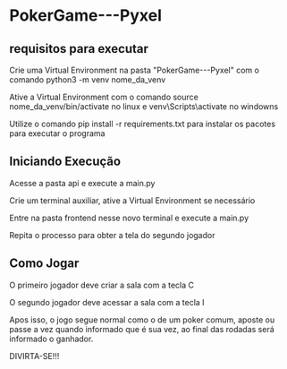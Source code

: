# PokerGame---Pyxel

## requisitos para executar
Crie uma Virtual Environment na pasta "PokerGame---Pyxel" com o comando   python3 -m venv nome_da_venv

Ative a Virtual Environment com o comando   source nome_da_venv/bin/activate  no linux e 
venv\Scripts\activate  no windowns

Utilize o comando  pip install -r requirements.txt  para instalar os pacotes para executar o programa

## Iniciando Execução
Acesse a pasta api e execute a main.py

Crie um terminal auxiliar, ative a Virtual Environment se necessário

Entre na pasta frontend nesse novo terminal e execute a main.py

Repita o processo para obter a tela do segundo jogador

## Como Jogar
O primeiro jogador deve criar a sala com a tecla C

O segundo jogador deve acessar a sala com a tecla I

Apos isso, o jogo segue normal como o de um poker comum, aposte ou passe a vez quando informado que é sua vez, ao final das rodadas será informado o ganhador.

DIVIRTA-SE!!!